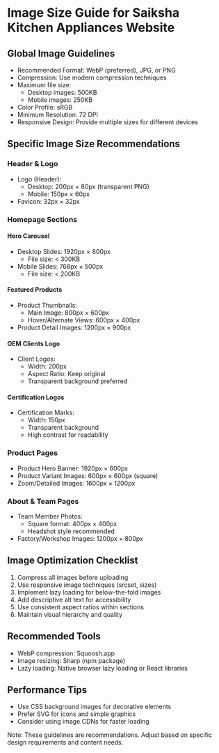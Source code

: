 
# Image Size Guide for Saiksha Kitchen Appliances Website

## Global Image Guidelines
- Recommended Format: WebP (preferred), JPG, or PNG
- Compression: Use modern compression techniques
- Maximum file size: 
  - Desktop images: 500KB
  - Mobile images: 250KB
- Color Profile: sRGB
- Minimum Resolution: 72 DPI
- Responsive Design: Provide multiple sizes for different devices

## Specific Image Size Recommendations

### Header & Logo
- Logo (Header): 
  - Desktop: 200px × 80px (transparent PNG)
  - Mobile: 150px × 60px
- Favicon: 32px × 32px

### Homepage Sections

#### Hero Carousel
- Desktop Slides: 1920px × 800px
  - File size: < 300KB
- Mobile Slides: 768px × 500px
  - File size: < 200KB

#### Featured Products
- Product Thumbnails: 
  - Main Image: 800px × 600px
  - Hover/Alternate Views: 600px × 400px
- Product Detail Images: 1200px × 900px

#### OEM Clients Logo
- Client Logos: 
  - Width: 200px 
  - Aspect Ratio: Keep original
  - Transparent background preferred

#### Certification Logos
- Certification Marks: 
  - Width: 150px
  - Transparent background
  - High contrast for readability

### Product Pages
- Product Hero Banner: 1920px × 600px
- Product Variant Images: 600px × 600px (square)
- Zoom/Detailed Images: 1600px × 1200px

### About & Team Pages
- Team Member Photos: 
  - Square format: 400px × 400px
  - Headshot style recommended
- Factory/Workshop Images: 1200px × 800px

## Image Optimization Checklist
1. Compress all images before uploading
2. Use responsive image techniques (srcset, sizes)
3. Implement lazy loading for below-the-fold images
4. Add descriptive alt text for accessibility
5. Use consistent aspect ratios within sections
6. Maintain visual hierarchy and quality

## Recommended Tools
- WebP compression: Squoosh.app
- Image resizing: Sharp (npm package)
- Lazy loading: Native browser lazy loading or React libraries

## Performance Tips
- Use CSS background images for decorative elements
- Prefer SVG for icons and simple graphics
- Consider using image CDNs for faster loading

Note: These guidelines are recommendations. Adjust based on specific design requirements and content needs.
